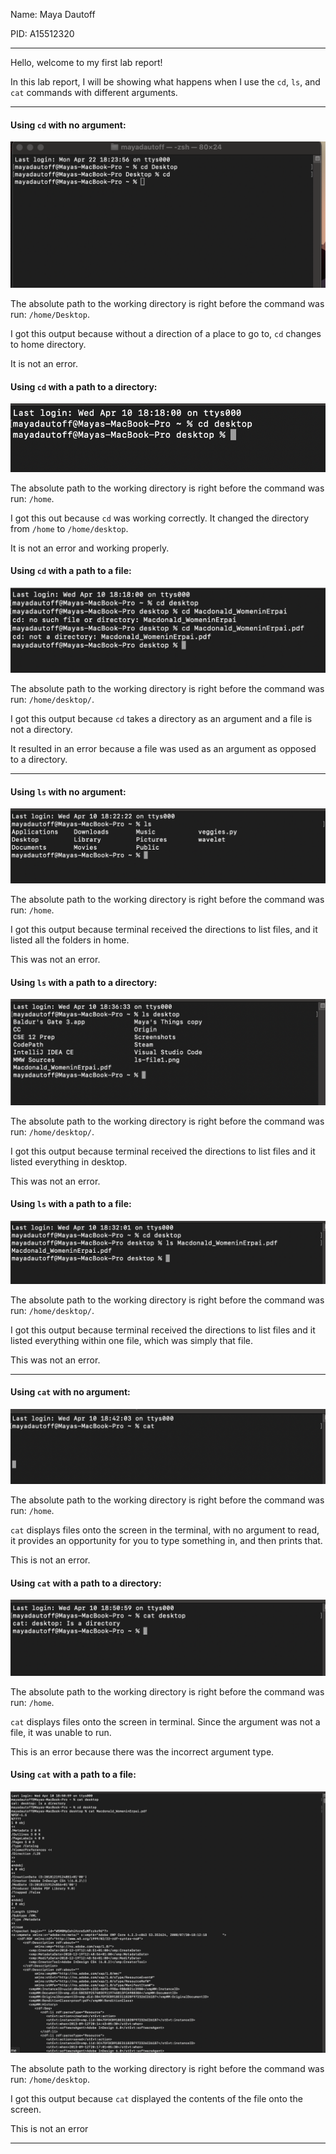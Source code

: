 
Name: Maya Dautoff

PID: A15512320

***

Hello, welcome to my first lab report! 

In this lab report, I will be showing what happens when I use the `cd`, `ls`, and `cat` commands with different arguments.

***


#### Using `cd` with no argument:

![Image](images/cd-noarg2.png)

The absolute path to the working directory is right before the command was run: `/home/Desktop`.

I got this output because without a direction of a place to go to, `cd` changes to home directory.

It is not an error. 


#### Using `cd` with a path to a directory:

![Image](images/cd-directory.png)

The absolute path to the working directory is right before the command was run: `/home`.

I got this out because `cd` was working correctly. It changed the directory from `/home` to `/home/desktop`. 

It is not an error and working properly. 


#### Using `cd` with a path to a file:

![Image](images/cd-file.png)

The absolute path to the working directory is right before the command was run: `/home/desktop/`.

I got this output because `cd` takes a directory as an argument and a file is not a directory. 

It resulted in an error because a file was used as an argument as opposed to a directory.

***


#### Using `ls` with no argument:

![Image](images/ls-noarg.png)

The absolute path to the working directory is right before the command was run: `/home`.

I got this output because terminal received the directions to list files, and it listed all the folders in home. 

This was not an error.

#### Using `ls` with a path to a directory:

![Image](images/ls-directory1.png)

The absolute path to the working directory is right before the command was run: `/home/desktop/`.

I got this output because terminal received the directions to list files and it listed everything in desktop.

This was not an error.

#### Using `ls` with a path to a file:

![Image](images/ls-file1.png)

The absolute path to the working directory is right before the command was run: `/home/desktop/`.

I got this output because terminal received the directions to list files and it listed everything within one file, which was simply that file.

This was not an error. 


***


#### Using `cat` with no argument:

![Image](images/cat-noarg.png)

The absolute path to the working directory is right before the command was run: `/home`.

`cat` displays files onto the screen in the terminal, with no argument to read, it provides an opportunity for you to type something in, and then prints that. 

This is not an error. 

#### Using `cat` with a path to a directory:

![Image](images/cat-directory.png)

The absolute path to the working directory is right before the command was run: `/home`.

`cat` displays files onto the screen in terminal. Since the argument was not a file, it was unable to run.

This is an error because there was the incorrect argument type. 

#### Using `cat` with a path to a file:

![Image](images/cat-file.png)

The absolute path to the working directory is right before the command was run: `/home/desktop`.

I got this output because `cat` displayed the contents of the file onto the screen.

This is not an error

***

